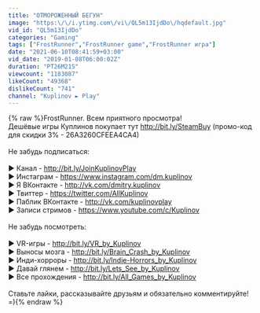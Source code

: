 ```yaml
---
title: "ОТМОРОЖЕННЫЙ БЕГУН"
image: "https:\/\/i.ytimg.com\/vi\/QL5m13IjdDo\/hqdefault.jpg"
vid_id: "QL5m13IjdDo"
categories: "Gaming"
tags: ["FrostRunner","FrostRunner game","FrostRunner игра"]
date: "2021-06-10T08:41:59+03:00"
vid_date: "2019-01-08T06:00:02Z"
duration: "PT26M21S"
viewcount: "1183087"
likeCount: "49368"
dislikeCount: "741"
channel: "Kuplinov ► Play"
---
```

{% raw %}FrostRunner. Всем приятного просмотра!<br />Дешёвые игры Куплинов покупает тут <a rel="nofollow" target="blank" href="http://bit.ly/SteamBuy">http://bit.ly/SteamBuy</a> (промо-код для скидки 3% - 26A3260CFEEA4CA4)<br /><br />Не забудь подписаться:<br /><br />► Канал - <a rel="nofollow" target="blank" href="http://bit.ly/JoinKuplinovPlay">http://bit.ly/JoinKuplinovPlay</a><br />► Инстаграм - <a rel="nofollow" target="blank" href="https://www.instagram.com/dm.kuplinov">https://www.instagram.com/dm.kuplinov</a><br />► Я ВКонтакте - <a rel="nofollow" target="blank" href="http://vk.com/dmitry.kuplinov">http://vk.com/dmitry.kuplinov</a><br />► Твиттер - <a rel="nofollow" target="blank" href="https://twitter.com/AllKuplinov">https://twitter.com/AllKuplinov</a><br />► Паблик ВКонтакте - <a rel="nofollow" target="blank" href="http://vk.com/kuplinovplay">http://vk.com/kuplinovplay</a><br />► Записи стримов - <a rel="nofollow" target="blank" href="https://www.youtube.com/c/Kuplinov">https://www.youtube.com/c/Kuplinov</a><br /><br />Не забудь посмотреть:<br /><br />► VR-игры - <a rel="nofollow" target="blank" href="http://bit.ly/VR_by_Kuplinov">http://bit.ly/VR_by_Kuplinov</a><br />► Выносы мозга - <a rel="nofollow" target="blank" href="http://bit.ly/Brain_Crash_by_Kuplinov">http://bit.ly/Brain_Crash_by_Kuplinov</a><br />► Инди-хорроры - <a rel="nofollow" target="blank" href="http://bit.ly/Indie-Horrors_by_Kuplinov">http://bit.ly/Indie-Horrors_by_Kuplinov</a><br />► Давай глянем - <a rel="nofollow" target="blank" href="http://bit.ly/Lets_See_by_Kuplinov">http://bit.ly/Lets_See_by_Kuplinov</a><br />► Все прохождения - <a rel="nofollow" target="blank" href="http://bit.ly/All_Games_by_Kuplinov">http://bit.ly/All_Games_by_Kuplinov</a><br /> <br />Ставьте лайки, рассказывайте друзьям и обязательно комментируйте! =){% endraw %}
